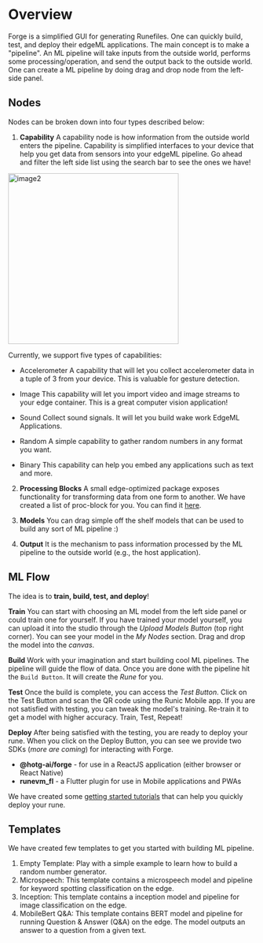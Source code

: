 # Overview

Forge is a simplified GUI for generating Runefiles. One can quickly build, test, and deploy their edgeML applications. The main concept is to make a "pipeline". An ML pipeline will take inputs from the outside world, performs some processing/operation, and send the output back to the outside world. One can create a ML pipeline by doing drag and drop node from the left-side panel.

## Nodes

Nodes can be broken down into four types described below:

1.  **Capability**
    A capability node is how information from the outside world enters the pipeline. Capability is simplified interfaces to your device that help you get data from sensors into your edgeML pipeline. Go ahead and filter the left side list using the search bar to see the ones we have!

<img width="347" alt="image2" src="https://user-images.githubusercontent.com/50593567/152220774-a7fe171f-0aae-4af5-83e9-6f8a88d16cb8.png" />

Currently, we support five types of capabilities:

- Accelerometer
  A capability that will let you collect accelerometer data in a tuple of 3 from your device. This is valuable for gesture detection.

- Image
  This capability will let you import video and image streams to your edge container. This is a great computer vision application!
- Sound
  Collect sound signals. It will let you build wake work EdgeML Applications.
- Random
  A simple capability to gather random numbers in any format you want.
- Binary
  This capability can help you embed any applications such as text and more.

2. **Processing Blocks**
   A small edge-optimized package exposes functionality for transforming data from one form to another. We have created a list of proc-block for you. You can find it [here](https://github.com/hotg-ai/proc-blocks).

3. **Models**
   You can drag simple off the shelf models that can be used to build any sort of ML pipeline :)

4. **Output**
   It is the mechanism to pass information processed by the ML pipeline to the outside world (e.g., the host application).

## ML Flow

The idea is to **train, build, test, and deploy**!

**Train**
You can start with choosing an ML model from the left side panel or could train one for yourself. If you have trained your model yourself, you can upload it into the studio through the _Upload Models Button_ (top right corner). You can see your model in the _My Nodes_ section. Drag and drop the model into the _canvas_.

**Build**
Work with your imagination and start building cool ML pipelines. The pipeline will guide the flow of data. Once you are done with the pipeline hit the `Build Button`. It will create the _Rune_ for you.

**Test**
Once the build is complete, you can access the _Test Button_. Click on the Test Button and scan the QR code using the Runic Mobile app. If you are not satisfied with testing, you can tweak the model's training. Re-train it to get a model with higher accuracy. Train, Test, Repeat!

**Deploy**
After being satisfied with the testing, you are ready to deploy your rune. When you click on the Deploy Button, you can see we provide two SDKs (_more are coming_) for interacting with Forge.

- **@hotg-ai/forge** - for use in a ReactJS application (either browser or React Native)
- **runevm_fl** - a Flutter plugin for use in Mobile applications and PWAs

We have created some [getting started tutorials](https://github.com/hotg-ai/forge-runtime-examples) that can help you quickly deploy your rune.

## Templates

We have created few templates to get you started with building ML pipeline.

1. Empty Template: Play with a simple example to learn how to build a random number generator.
2. Microspeech: This template contains a microspeech model and pipeline for keyword spotting classification on the edge.
3. Inception: This template contains a inception model and pipeline for image classification on the edge.
4. MobileBert Q&A: This template contains BERT model and pipeline for running Question & Answer (Q&A) on the edge. The model outputs an answer to a question from a given text.
